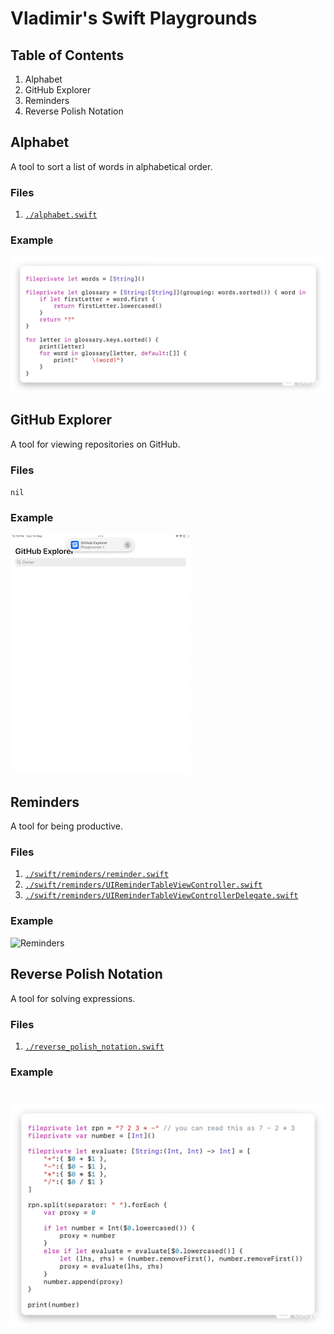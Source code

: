 # Vladimir's Swift Playgrounds
## Table of Contents
1. Alphabet
2. GitHub Explorer
3. Reminders
4. Reverse Polish Notation

## Alphabet
A tool to sort a list of words in alphabetical order.

### Files
1. [`./alphabet.swift`](./alphabet.swift)

### Example
![Alphabet.swift](./photos/alphabet.png)

## GitHub Explorer
A tool for viewing repositories on GitHub.

### Files
`nil`

### Example
![GitHub Explorer](./videos/github_explorer.gif)

## Reminders
A tool for being productive.

### Files
1. [`./swift/reminders/reminder.swift`](./swift/reminders/reminder.swift)
2. [`./swift/reminders/UIReminderTableViewController.swift`](./swift/reminders/UIReminderTableViewController.swift)
3. [`./swift/reminders/UIReminderTableViewControllerDelegate.swift`](./swift/reminders/UIReminderTableViewControllerDelegate.swift)

### Example
![Reminders](./videos/reminders.gif)

## Reverse Polish Notation
A tool for solving expressions.

### Files
1. [`./reverse_polish_notation.swift`](./reverse_polish_notation.swift)

### Example
![Reverse Polish Notation](./photos/reverse_polish_notation.png)
=======
